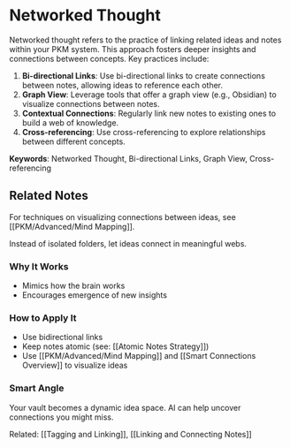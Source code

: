 


# Networked Thought

Networked thought refers to the practice of linking related ideas and notes within your PKM system. This approach fosters deeper insights and connections between concepts. Key practices include:

1. **Bi-directional Links**: Use bi-directional links to create connections between notes, allowing ideas to reference each other.
2. **Graph View**: Leverage tools that offer a graph view (e.g., Obsidian) to visualize connections between notes.
3. **Contextual Connections**: Regularly link new notes to existing ones to build a web of knowledge.
4. **Cross-referencing**: Use cross-referencing to explore relationships between different concepts.

**Keywords**: Networked Thought, Bi-directional Links, Graph View, Cross-referencing



## Related Notes

For techniques on visualizing connections between ideas, see [[PKM/Advanced/Mind Mapping]].

Instead of isolated folders, let ideas connect in meaningful webs.

### Why It Works
- Mimics how the brain works
- Encourages emergence of new insights

### How to Apply It
- Use bidirectional links
- Keep notes atomic (see: [[Atomic Notes Strategy]])
- Use [[PKM/Advanced/Mind Mapping]] and [[Smart Connections Overview]] to visualize ideas

### Smart Angle
Your vault becomes a dynamic idea space. AI can help uncover connections you might miss.

Related: [[Tagging and Linking]], [[Linking and Connecting Notes]]